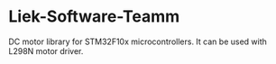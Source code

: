 # Liek-Software-Teamm
DC motor library for STM32F10x microcontrollers. It can be used with L298N motor driver.
